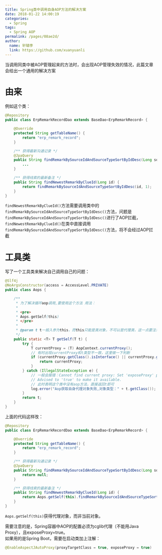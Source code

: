```yaml
---
title: Spring类中调用自身AOP方法的解决方案
date: 2018-01-22 14:00:19
categories: 
  - Spring
tags: 
  - Spring AOP
permalink: /pages/08ae2d/
author: 
  name: 轩辕李
  link: https://github.com/xuanyuanli
---
```


当调用同类中被AOP管理起来的方法时，会出现AOP管理失效的情况，此篇文章会给出一个通用的解决方案

<!-- more -->

# 由来
例如这个类：
```java
@Repository
public class ErpRemarkRecordDao extends BaseDao<ErpRemarkRecord> {

    @Override
    protected String getTableName() {
        return "erp_remark_record";
    }

    /** 获得最新沟通记录 */
    @JpaQuery
    public String findRemarkBySourceIdAndSourceTypeSortByIdDesc(Long sourceId, int sourceType) {
        ...
    }

    /** 获得线索的最新备注 */
    public String findNewestRemarkByClueId(Long id) {
        return findRemarkBySourceIdAndSourceTypeSortByIdDesc(id, 1);
    }
}
```
`findNewestRemarkByClueId()`方法需要调用类中的`findRemarkBySourceIdAndSourceTypeSortByIdDesc()`方法，问题是`findRemarkBySourceIdAndSourceTypeSortByIdDesc()`进行了AOP拦截，`findNewestRemarkByClueId()`在类中直接调用`findRemarkBySourceIdAndSourceTypeSortByIdDesc()`方法，将不会经过AOP拦截

# 工具类
写了一个工具类来解决自己调用自己的问题：
```java
@Slf4j
@NoArgsConstructor(access = AccessLevel.PRIVATE)
public class Aops {

    /**
     * 为了解决循环aop调用,要使用这个方法 用法：
     *
     * <pre>
     * Aops.getSelf(this)
     * </pre>
     *
     * @param t t一般入参为this，而this只能是类对象，不可以是代理类，这一点要注意
     */
    public static <T> T getSelf(T t) {
        try {
            T currentProxy = (T) AopContext.currentProxy();
            // 有时出现currentProxy和t类型不一致，这里做一下判断
            if (currentProxy.getClass().isInterface() || currentProxy.getClass().getSuperclass().equals(t.getClass())) {
                return currentProxy;
            }
        } catch (IllegalStateException e) {
            // 一般会报错：Cannot find current proxy: Set 'exposeProxy' property on
            // Advised to 'true' to make it available.
            // 此时表明这个类中没有aop方法，直接返回t即可
            log.error("Aop获取自身代理对象失败,对象类型：" + t.getClass());
        }
        return t;
    }
}
```
上面的代码这样改：
```java
@Repository
public class ErpRemarkRecordDao extends BaseDao<ErpRemarkRecord> {

    @Override
    protected String getTableName() {
        return "erp_remark_record";
    }

    /** 获得最新沟通记录 */
    @JpaQuery
    public String findRemarkBySourceIdAndSourceTypeSortByIdDesc(Long sourceId, int sourceType) {
        return null;
    }

    /** 获得线索的最新备注 */
    public String findNewestRemarkByClueId(Long id) {
        return Aops.getSelf(this).findRemarkBySourceIdAndSourceTypeSortByIdDesc(id, 1);
    }
}
```
`Aops.getSelf(this)`获得代理对象，而非当前对象。

需要注意的是，Spring容器中AOP的配置必须为cglib代理（不能用Java Proxy），且exposeProxy=true。  
如果用的是Spring Boot，需要在启动类加上注解：
```java
@EnableAspectJAutoProxy(proxyTargetClass = true, exposeProxy = true)
```
